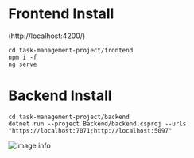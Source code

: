 # Frontend Install
(http://localhost:4200/)
```
cd task-management-project/frontend
npm i -f
ng serve
```

# Backend Install
```
cd task-management-project/backend
dotnet run --project Backend/backend.csproj --urls "https://localhost:7071;http://localhost:5097"
```

![image info](https://github.com/kudane/task-management-project/blob/main/ER.JPG)
